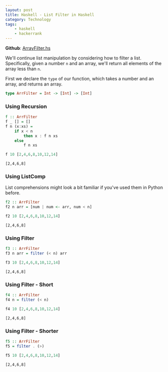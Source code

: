 ```yaml
---
layout: post
title: Haskell - List Filter in Haskell
category: Technology
tags:
    - haskell
    - hackerrank
---
```


**Github**: [ArrayFilter.hs](https://github.com/eloyekunle/haskell_snippets/blob/master/ArrayFilter.hs)  

We'll continue list manipulation by considering how to filter a list.  
Specifically, given a number `n` and an array, we'll return all elements of the array less than `n`.  

First we declare the `type` of our function, which takes a number and an array, and returns an array.


```haskell
type ArrFilter = Int -> [Int] -> [Int]
```

### Using Recursion


```haskell
f :: ArrFilter
f _ [] = []
f n (x:xs) =
    if x < n
        then x : f n xs
    else
        f n xs
```


```haskell
f 10 [2,4,6,8,10,12,14]
```


    [2,4,6,8]


### Using ListComp
List comprehensions might look a bit familiar if you've used them in Python before.


```haskell
f2 :: ArrFilter
f2 n arr = [num | num <- arr, num < n]
```


```haskell
f2 10 [2,4,6,8,10,12,14]
```


    [2,4,6,8]


### Using Filter


```haskell
f3 :: ArrFilter
f3 n arr = filter (< n) arr
```


```haskell
f3 10 [2,4,6,8,10,12,14]
```


    [2,4,6,8]


### Using Filter - Short


```haskell
f4 :: ArrFilter
f4 n = filter (< n)
```


```haskell
f4 10 [2,4,6,8,10,12,14]
```


    [2,4,6,8]


### Using Filter - Shorter


```haskell
f5 :: ArrFilter
f5 = filter . (>)
```


```haskell
f5 10 [2,4,6,8,10,12,14]
```


    [2,4,6,8]
